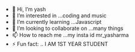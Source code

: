 - 👋 Hi, I’m yash 
- 👀 I’m interested in ...coding and music
- 🌱 I’m currently learning ...Javascript
- 💞️ I’m looking to collaborate on ...many things
- 📫 How to reach me ...my insta id mr_yasharma
- ⚡ Fun fact: .. I AM 1ST YEAR STUDENT

<!---
mr-yasharma/mr-yasharma is a ✨ special ✨ repository because its `README.md` (this file) appears on your GitHub profile.
You can click the Preview link to take a look at your changes.
--->
